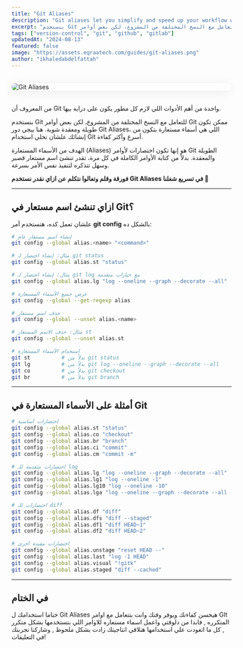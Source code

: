 ```yaml
---
title: "Git Aliases"
description: "Git aliases let you simplify and speed up your workflow with custom shortcuts for common commands. This guide shows how to create and use aliases to boost your productivity in Git."
excerpt: "بنستخدم Git للتعامل مع النسخ المختلفة من المشروع، لكن بعض أوامر Git ممكن تكون طويلة ومعقدة شوية. هنا بيجي دور Git Aliases، اللي هي أسماء مستعارة بتكون من إنشائك علشان تخلي استخدام Git أسرع وأكثر كفاءة."
tags: ["version-control", "git", "github", "gitlab"]
updatedAt: "2024-08-13"
featured: false
image: "https://assets.eqraatech.com/guides/git-aliases.png"
author: "ikhaledabdelfattah"
---
```


<img src="https://assets.eqraatech.com/guides/git-aliases.png" alt="Git Aliases" ondragstart="return false;" oncontextmenu="return false;" style="display: block; margin: 2rem auto; border-radius: 1rem; box-shadow: 0 4px 24px 0 rgba(0,0,0,0.08);" />

من المعروف أن Git واحدة من أهم الأدوات اللي لازم كل مطور يكون على دراية بيها.

بنستخدم Git للتعامل مع النسخ المختلفة من المشروع، لكن بعض أوامر Git ممكن تكون طويلة ومعقدة شوية. هنا بيجي دور Git Aliases، اللي هي أسماء مستعارة بتكون من إنشائك علشان تخلي استخدام Git أسرع وأكثر كفاءة.

الهدف من الأسماء المستعارة (Aliases) هو إنها تكون اختصارات لأوامر Git الطويلة والمعقدة. بدلاً من كتابة الأوامر الكاملة في كل مرة، تقدر تنشئ اسم مستعار قصير وسهل تتذكره لتنفيذ نفس الأمر بسرعة.

**فورقة وقلم وتعالوا نتكلم عن ازاي نقدر نستخدم Git Aliases في تسريع شغلنا 🚀**

---

## ازاي تنشئ اسم مستعار في Git؟

علشان تعمل كده، هتستخدم أمر **git config** بالشكل ده:

<!-- إنشاء Aliases -->
```bash
# إنشاء اسم مستعار عام
git config --global alias.<name> "<command>"

# مثال: إنشاء اختصار لـ git status
git config --global alias.st "status"

# مثال: إنشاء اختصار لـ git log مع خيارات متقدمة
git config --global alias.lg "log --oneline --graph --decorate --all"
```

<!-- إدارة Aliases -->
```bash
# عرض جميع الأسماء المستعارة
git config --global --get-regexp alias

# حذف اسم مستعار
git config --global --unset alias.<name>

# مثال: حذف الاسم المستعار st
git config --global --unset alias.st
```

<!-- استخدام Aliases -->
```bash
# استخدام الأسماء المستعارة
git st          # بدلاً من git status
git lg          # بدلاً من git log --oneline --graph --decorate --all
git co          # بدلاً من git checkout
git br          # بدلاً من git branch
```

---

## أمثلة على الأسماء المستعارة في Git

<!-- اختصارات أساسية -->
```bash
# اختصارات أساسية
git config --global alias.st "status"
git config --global alias.co "checkout"
git config --global alias.br "branch"
git config --global alias.ci "commit"
git config --global alias.cm "commit -m"
```

<!-- اختصارات الـ Log -->
```bash
# اختصارات متقدمة للـ log
git config --global alias.lg "log --oneline --graph --decorate --all"
git config --global alias.lg1 "log --oneline -1"
git config --global alias.lg10 "log --oneline -10"
git config --global alias.lga "log --oneline --graph --decorate --all --author"
```

<!-- اختصارات الـ Diff -->
```bash
# اختصارات للـ diff
git config --global alias.df "diff"
git config --global alias.dfs "diff --staged"
git config --global alias.df1 "diff HEAD~1"
git config --global alias.df2 "diff HEAD~2"
```

<!-- اختصارات مفيدة -->
```bash
# اختصارات مفيدة أخرى
git config --global alias.unstage "reset HEAD --"
git config --global alias.last "log -1 HEAD"
git config --global alias.visual "!gitk"
git config --global alias.staged "diff --cached"
```

---

## في الختام

ختاما استخدامك ل Git Aliases هيحسن كفاءتك ويوفر وقتك وانت بتتعامل مع اوامر GIt المتكرره , فابدا من دلوقتي واعمل اسماء مستعاره للاوامر اللي بتستخدمها بشكل متكرر , كل ما اتعودت علي استخدامها هتلاقي انتاجيتك زادت بشكل ملحوظ , وشاركنا تجربتك في التعليقات!